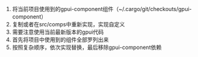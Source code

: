1. 将当前项目使用到的gpui-component组件（~/.cargo/git/checkouts/gpui-component）
2. 复制或者在src/comps中重新实现，实现自定义
3. 需要注意使用当前最新版本的gpui代码
4. 首先将项目中使用到的组件全部罗列出来
5. 按照复杂顺序，依次实现替换，最后移除gpui-component依赖